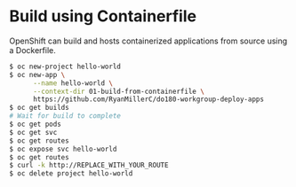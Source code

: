 # Build using Containerfile

OpenShift can build and hosts containerized applications from source using a
Dockerfile.

```bash
$ oc new-project hello-world
$ oc new-app \
      --name hello-world \
      --context-dir 01-build-from-containerfile \
      https://github.com/RyanMillerC/do180-workgroup-deploy-apps
$ oc get builds
# Wait for build to complete
$ oc get pods
$ oc get svc
$ oc get routes
$ oc expose svc hello-world
$ oc get routes
$ curl -k http://REPLACE_WITH_YOUR_ROUTE
$ oc delete project hello-world
```
